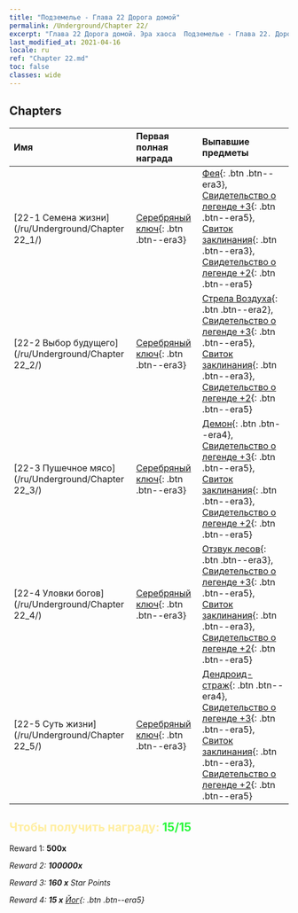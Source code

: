 ```yaml
---
title: "Подземелье - Глава 22 Дорога домой"
permalink: /Underground/Chapter 22/
excerpt: "Глава 22 Дорога домой. Эра хаоса  Подземелье - Глава 22. Дорога домой"
last_modified_at: 2021-04-16
locale: ru
ref: "Chapter 22.md"
toc: false
classes: wide
---
```


## Chapters

  | Имя |  Первая полная награда | Выпавшие предметы |
  |:------------|:------------|:------------| 
  | [22-1 Семена жизни](/ru/Underground/Chapter 22_1/) | [Серебряный ключ](/ru/Items/con_693/){: .btn .btn--era3} | [Фея](/ru/Items/unt_262/){: .btn .btn--era3}, [Свидетельство о легенде +3](/ru/Items/mat_88/){: .btn .btn--era5}, [Свиток заклинания](/ru/Items/con_694/){: .btn .btn--era3}, [Свидетельство о легенде +2](/ru/Items/mat_81/){: .btn .btn--era5} |
  | [22-2 Выбор будущего](/ru/Underground/Chapter 22_2/) | [Серебряный ключ](/ru/Items/con_693/){: .btn .btn--era3} | [Стрела Воздуха](/ru/Items/her_449/){: .btn .btn--era2}, [Свидетельство о легенде +3](/ru/Items/mat_88/){: .btn .btn--era5}, [Свиток заклинания](/ru/Items/con_694/){: .btn .btn--era3}, [Свидетельство о легенде +2](/ru/Items/mat_81/){: .btn .btn--era5} |
  | [22-3 Пушечное мясо](/ru/Underground/Chapter 22_3/) | [Серебряный ключ](/ru/Items/con_693/){: .btn .btn--era3} | [Демон](/ru/Items/unt_229/){: .btn .btn--era4}, [Свидетельство о легенде +3](/ru/Items/mat_88/){: .btn .btn--era5}, [Свиток заклинания](/ru/Items/con_694/){: .btn .btn--era3}, [Свидетельство о легенде +2](/ru/Items/mat_81/){: .btn .btn--era5} |
  | [22-4 Уловки богов](/ru/Underground/Chapter 22_4/) | [Серебряный ключ](/ru/Items/con_693/){: .btn .btn--era3} | [Отзвук лесов](/ru/Items/her_465/){: .btn .btn--era3}, [Свидетельство о легенде +3](/ru/Items/mat_88/){: .btn .btn--era5}, [Свиток заклинания](/ru/Items/con_694/){: .btn .btn--era3}, [Свидетельство о легенде +2](/ru/Items/mat_81/){: .btn .btn--era5} |
  | [22-5 Суть жизни](/ru/Underground/Chapter 22_5/) | [Серебряный ключ](/ru/Items/con_693/){: .btn .btn--era3} | [Дендроид-страж](/ru/Items/unt_203/){: .btn .btn--era4}, [Свидетельство о легенде +3](/ru/Items/mat_88/){: .btn .btn--era5}, [Свиток заклинания](/ru/Items/con_694/){: .btn .btn--era3}, [Свидетельство о легенде +2](/ru/Items/mat_81/){: .btn .btn--era5} |


## <span style="color: #ffeea0">Чтобы получить награду: </span><span style="color: #27f73a">15/15</span>

 Reward 1:  **500x** <i class="fas fa-gem"/>

 Reward 2:  **100000x** <i class="fas fa-coins"/>

 Reward 3: **160 x** Star Points

 Reward 4: **15 x** [Йог](/ru/Items/her_377/){: .btn .btn--era5}


